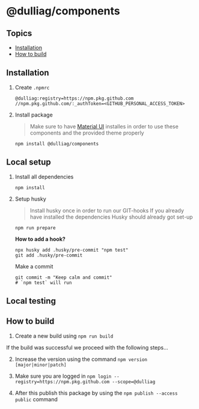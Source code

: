 # @dulliag/components

## Topics

- [Installation](#installation)
- [How to build](#how-to-build)

## Installation

1. Create `.npmrc`

   ```
   @dulliag:registry=https://npm.pkg.github.com
   //npm.pkg.github.com/:_authToken=<GITHUB_PERSONAL_ACCESS_TOKEN>
   ```

2. Install package
   > Make sure to have [Material UI](https://mui.com) installes in order to use these components and the provided theme properly
   ```shell
   npm install @dulliag/components
   ```

## Local setup

1. Install all dependencies

   ```shell
   npm install
   ```

2. Setup husky

   > Install husky once in order to run our GIT-hooks
   > If you already have installed the dependencies Husky should already got set-up

   ```shell
   npm run prepare
   ```

   **How to add a hook?**

   ```shell
   npx husky add .husky/pre-commit "npm test"
   git add .husky/pre-commit
   ```

   Make a commit

   ```shell
   git commit -m "Keep calm and commit"
   # `npm test` will run
   ```

## Local testing

## How to build

1. Create a new build using `npm run build`

If the build was successful we proceed with the following steps...

2. Increase the version using the command `npm version [major|minor|patch]`

3. Make sure you are logged in `npm login --registry=https://npm.pkg.github.com --scope=@dulliag`

4. After this publish this package by using the `npm publish --access public` command
